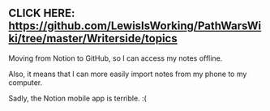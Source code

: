 
## CLICK HERE: https://github.com/LewisIsWorking/PathWarsWiki/tree/master/Writerside/topics

Moving from Notion to GitHub, so I can access my notes offline.

Also, it means that I can more easily import notes from my phone to my computer.

Sadly, the Notion mobile app is terrible. :(
